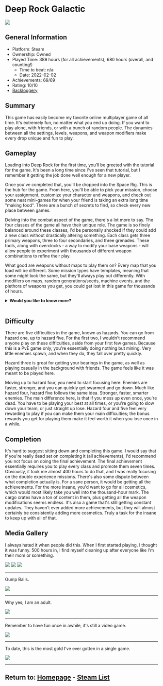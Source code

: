 # Deep Rock Galactic

![](./Assets/DRGSteamMenu.png)

## General Information
- Platform: Steam
- Ownership: Owned
- Played Time: 389 hours (for all achievements), 680 hours (overall, and counting!)
	- Time to beat: n/a
	- Date: 2022-02-02
- Achievements: 69/69
- Rating: 10/10
- [Backloggery](https://www.backloggery.com/games.php?user=QueenRaven29&search=Deep+Rock+Galactic)

## Summary
This game has easily become my favorite online multiplayer game of all time. It's extremely fun, no matter what you end up doing. If you want to play alone, with friends, or with a bunch of random people. The dynamics between all the settings, levels, weapons, and weapon modifiers make every drop unique and fun to play.

## Gameplay

Loading into Deep Rock for the first time, you'll be greeted with the tutorial for the game. It's been a long time since I've seen that tutorial, but I remember it getting the job done well enough for a new player. 

Once you've completed that, you'll be dropped into the Space Rig. This is the hub for the game. From here, you'll be able to pick your mission, choose your assignment, customize your character and weapons, and check out some neat mini-games for when your friend is taking an extra long time "making food". There are a bunch of secrets to find, so check every new place between games. 

Delving into the combat aspect of the game, there's a lot more to say. The four classes of the game all have their unique role. The game is so finely balanced around these classes, I'd be personally shocked if they could add a new class without drastically altering something. Each class gets three primary weapons, three to four secondaries, and three grenades. These tools, along with overclocks - a way to modify your base weapons - will allow people to experiment with thousands of different weapon combinations to refine their play. 

What good are weapons without maps to play them on? Every map that you load will be different. Some mission types have templates, meaning that some might look the same, but they'll always play out differently. With modifiers on maps, random generations/seeds, machine events, and the plethora of weapons you get, you could get lost in this game for thousands of hours.

<details>
<summary><b>Would you like to know more?</b></summary>
<br>
<h3><b>Space Rig</b></h3>
The space rig is home to everything you do outside of the combat portion of the game. You can choose your mission, view your dailies, pick your assignment, customize your weapon's loadout, buy and dress your dwarf with cosmetics, and view the mineral market. There's also a bar, where you can buy a brew that'll give you a silly effect, or even buff your character going into the next mission. Those buffs can be anything from making your pickaxe stronger, to carrying heavy objects, to increasing your health. Aside from that, there's mini-games you can do as well, which are tied to a couple of achievements. 
<br>
<br>
<h3><b>Assignments</b></h3>
During your first 100 levels in the game, you'll get consistent assignments to unlock cosmetics and new weapons. After a while, you'll stop getting new assignments for those, and you'll only get two for your weeklies, and then every time you need to promote your character. There isn't much to say about them. I haven't really seen any of the early ones for a long time now, but they're a great tool for easing a new player into the weapons.
<br>
<br>
<h3><b>Weekly Challenges</b></h3>
Every week, you'll get access to assignments that'll give you blank matrix cores to unlock overclocks. There's also deep dive, and an elite deep dive. They're essentially three missions back to back that carry Nitra from the last match onto the next. Each drop increases the difficulty, so you'll need to preserve your Nitra as best you can, so you don't run out when things get tough. The normal deep dive is quite easy. It's mostly a time sink once you get better at the game. The elite deep dive poses the most challenging task in the game, and you have to do it weekly. The other two weeklies are assignments that give you some cores, and materials. I assume these are for people who don't have time to commit to the deep dives, but want to get some bonuses each week too.
<br>
<br>
<h3><b>Classes</b></h3>
All the characters in the game have an important role to play, that only they can accomplish. Some people will say that “X class is underpowered”, and “Y class is overpowered”, but after playing them all for an equal amount of time, I found myself saying “Wow, I really wish I was playing WXYZ class”. They're extremely well-balanced, and when you find that right character for you, it'll feel like they can do anything. It's a fun bit of exploration, and I encourage you to play every class. Don't get stuck in the one-trick pony camp until you've got a ton of hours under your belt.
<br>
<br>
<h3><b>Weapons</b></h3>
I have the same opinion about weapons. Everyone can get really opinionated about what's best, what isn't great, etc. but all the weapons in the game can fill a very specific role or just feel fun for you to play with. Even at the highest level of play, there isn't a weapon that can't deal with whatever the game throws at you, especially with the right weapon overclock. An overclock is a modifier to your weapon you can unlock doing various things. They can completely change how the gun feels, what it does, or just give a simple upgrade to the ammo count and damage. There are so many overclocks to find and experiment with. They aren't all created equal, but there aren't any that'll just make the weapon unusable. Again, don't get stuck in a mindset of “This is what I will use forever, I will never use anything else”. Please experiment with weapons and the overclocks that go with them. You'll have such a better time playing the game.
<br>
<br>
<h3><b>The Map</b></h3>
This is where you'll be able to see all the available missions. There are eight zones, but only five are available. They rotate every 30 minutes. From here, you can see what type of mission it is, what modifiers they have, and how long & complex they'll be. The game clearly tells you how complex and how long missions are going to be, as well as any modifications to the enemies or bonuses to the world. It can be a nice mix-up in the already ever-changing world of Hoxxes. I won't spoil all the modifiers here because they're fun to explore and learn about on your own, but there's enough to keep the game interesting indefinitely.
<br>
<br>
<h3><b>Events</b></h3>
Once you've dropped into these maps, there's a chance that you'll get some type of bonus events. Those blank cores that you've been getting from the weeklies can be cashed in after completing these events. You put a key into the matrix infuser, and it'll activate the event. There are a few different types, so keep an eye out as you play. Aside from those, there's also rare enemy spawns, such as the bulk detonator, and the prospector. In the future, there will be even more events, but at the time of writing this, those are the majority that you'll find. You'll always want to do these, as they give bonus loot, bonus experience, and even weapon modifications in the form of overclocks.
</details>
<br>

## Difficulty

There are five difficulties in the game, known as hazards. You can go from hazard one, up to hazard five. For the first two, I wouldn't recommend anyone play on these difficulties, aside from your first few games. Because this is a PvE game only, you're essentially doing nothing but mining. Very little enemies spawn, and when they do, they fall over pretty quickly. 

Hazard three is great for getting your bearings in the game, as well as playing casually in the background with friends. The game feels like it was meant to be played here. 

Moving up to hazard four, you need to start focusing here. Enemies are faster, stronger, and you can quickly get swarmed and go down. Much like hazard four, hazard five follows the same idea. Stronger, faster, smarter enemies. The main difference here, is that if you mess up even once, you're dead. You have to be playing your best at all times, or you're going to slow down your team, or just straight up lose. Hazard four and five feel very rewarding to play if you can make them your main difficulties; the bonus rewards you get for playing them make it feel worth it when you lose once in a while. 

## Completion
It's hard to suggest sitting down and completing this game. I would say that if you're really dead set on completing it (all achievements), I'd recommend you not focus on doing the final achievement. The final achievement essentially requires you to play every class and promote them seven times. Obviously, it took me almost 400 hours to do that, and I was really focusing on the double experience missions. There's also some dispute between what completion actually is. For a sane person, it would be getting all the achievements. For the more insane, you'd want to go for all cosmetics, which would most likely take you well into the thousand-hour mark. The cargo crates have a ton of content in them, plus getting all the weapon modifications seems endless. It's also a game that's still getting constant updates. They haven't ever added more achievements, but they will almost certainly be consistently adding more cosmetics. Truly a task for the insane to keep up with all of that.

## Media Gallery

I always hated it when people did this. When I first started playing, I thought it was funny. 500 hours in, I find myself cleaning up after everyone like I'm their mom or something.

![](./Assets/DRGStuffed1.png)
![](./Assets/DRGStuffed2.png)
![](./Assets/DRGStuffed3.png)

* * *

Gump Balls.

![](./Assets/DRGGumpBalls.png)

* * *

Why yes, I am an adult. 

![](./Assets/DRGPenisWall.png)

* * *

Remember to have fun once in awhile, it's still a video game. 

![](./Assets/DRG4Scout.png)

* * *

To date, this is the most gold I've ever gotten in a single game.

![](./Assets/DRGMostGold.png)

* * *
## Return to: [Homepage](/index) - [Steam List](/Steam/steam-index)